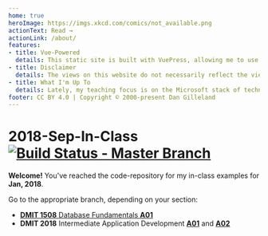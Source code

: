 ```yaml
---
home: true
heroImage: https://imgs.xkcd.com/comics/not_available.png
actionText: Read →
actionLink: /about/
features:
- title: Vue-Powered
  details: This static site is built with VuePress, allowing me to use Vue components in markdown and develop custom themes with Vue.
- title: Disclaimer
  details: The views on this website do not necessarily reflect the views of my employer, colleagues, students, or anyone else (including me, 'cause I am free to change my mind). Additionally, any connection between the content on this site and courses I teach are coincidental, and do not reflect official course material or content.
- title: What I'm Up To
  details: Lately, my teaching focus is on the Microsoft stack of technologies, with a web-based front-end. I also like to dabble in the new web stuff like Vue.
footer: CC BY 4.0 | Copyright © 2000-present Dan Gilleland
---
```


# 2018-Sep-In-Class [![Build Status - Master Branch](https://travis-ci.org/dgilleland/2018-Sep-In-Class.svg?branch=master)](https://travis-ci.org/dgilleland/2018-Sep-In-Class)

**Welcome!** You've reached the code-repository for my in-class examples for **Jan, 2018**.

Go to the appropriate branch, depending on your section:

- [**DMIT 1508** Database Fundamentals **A01**](https://github.com/dgilleland/2018-Sep-In-Class/tree/DMIT-1508-A01)
- **DMIT 2018** Intermediate Application Development [**A01**](https://github.com/dgilleland/2018-Sep-In-Class/tree/DMIT-2018-A01) and [**A02**](https://github.com/dgilleland/2018-Sep-In-Class/tree/DMIT-2018-A02)
